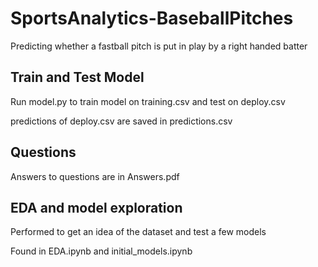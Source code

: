# SportsAnalytics-BaseballPitches
Predicting whether a fastball pitch is put in play by a right handed batter

## Train and Test Model
Run model.py to train model on training.csv and test on deploy.csv

predictions of deploy.csv are saved in predictions.csv

## Questions
Answers to questions are in Answers.pdf

## EDA and model exploration
Performed to get an idea of the dataset and test a few models

Found in EDA.ipynb and initial_models.ipynb
